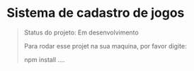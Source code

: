 <h1>Sistema de cadastro de jogos</h1>

> Status do projeto: Em desenvolvimento
>
> Para rodar esse projet na sua maquina, por favor digite:
> 
> npm install
> ....
